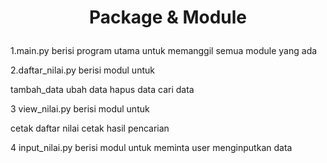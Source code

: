 # <p align="center">Package & Module<p>

1.main.py berisi program utama untuk memanggil semua module yang ada

2.daftar_nilai.py berisi modul untuk

tambah_data
ubah data
hapus data
cari data

3 view_nilai.py berisi modul untuk

cetak daftar nilai
cetak hasil pencarian

4 input_nilai.py berisi modul untuk meminta user menginputkan data
